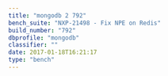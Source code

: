 ```yaml
---
title: "mongodb 2 792"
bench_suite: "NXP-21498 - Fix NPE on Redis"
build_number: "792"
dbprofile: "mongodb"
classifier: ""
date: 2017-01-18T16:21:17
type: "bench"
---
```

